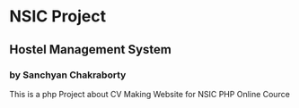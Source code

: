 # NSIC Project
## Hostel Management System
### by Sanchyan Chakraborty 
This is a php Project about CV Making Website for NSIC PHP Online Cource
